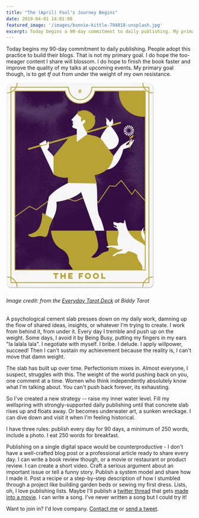 ```yaml
---
title: "The (April) Fool's Journey Begins"
date: 2019-04-01 14:01:00
featured_image: '/images/bonnie-kittle-794018-unsplash.jpg'
excerpt: Today begins a 90-day commitment to daily publishing. My primary goal is to get _tf_ out from under the weight of my own resistance. Want to join in?
---
```

Today begins my 90-day commitment to daily publishing. People adopt this practice to build their blogs. That is not my primary goal. I do hope the too-meager content I share will blossom. I do hope to finish the book faster and improve the quality of my talks at upcoming events. My primary goal though, is to get _tf_ out from under the weight of my own resistance.

![](/images/biddy-fool.webp)
###### Image credit: from the [Everyday Tarot Deck](https://www.biddytarot.com/tarot-card-meanings/major-arcana/fool/) at Biddy Tarot

A psychological cement slab presses down on my daily work, damning up the flow of shared ideas, insights, or whatever I'm trying to create. I work from behind it, from under it. Every day I tremble and push up on the weight. Some days, I avoid it by Being Busy, putting my fingers in my ears "la lalala lala". I negotiate with myself. I bribe. I delude. I apply willpower, succeed! Then I can't sustain my achievement because the reality is, I can't move that damn weight.

The slab has built up over time. Perfectionism mixes in. Almost everyone, I suspect, struggles with this. The weight of the world pushing back on you, one comment at a time. Women who think independently absolutely know what I'm talking about. You can't push back forever, its exhausting.

So I've created a new strategy -- raise my inner water level. Fill my  wellspring with strongly-supported daily publishing until that concrete slab rises up and floats away. Or becomes underwater art, a sunken wreckage. I can dive down and visit it when I'm feeling historical.

I have three rules: publish every day for 90 days, a minimum of 250 words, include a photo. I eat 250 words for breakfast.

Publishing on a single digital space would be counterproductive - I don't have a well-crafted blog post or a professional article ready to share every day. I can write a book review though, or a movie or restaurant or product review. I can create a short video. Craft a serious argument about an important issue or tell a funny story. Publish a system model and share how I made it. Post a recipe or a step-by-step description of how I stumbled through a project like building garden beds or sewing my first dress. Lists, oh, I love publishing lists. Maybe I'll publish a [twitter thread](https://twitter.com/samsykesswears/status/890751932779839488) that gets [made into a movie](https://www.tor.com/2018/09/14/chuck-wendig-sam-sykes-viral-horror-twitter-you-might-be-the-killer-trailer/). I can write a song. I've never written a song but I could try it!

Want to join in? I'd love company. [Contact me](/contact) or [send a tweet](https://twitter.com/dianamontalion).
